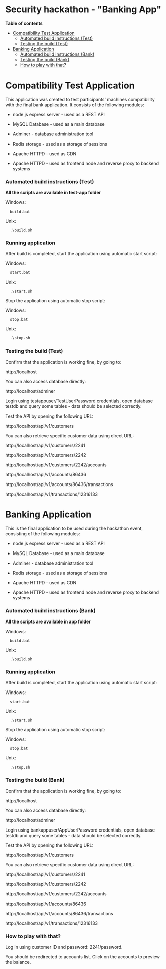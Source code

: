 # Security hackathon - "Banking App"

__Table of contents__

- [Compatibility Test Application](#compatibility-test-application)
	- [Automated build instructions (Test)](#automated-build-instructions-test)
	- [Testing the build (Test)](#testing-the-build-test)
- [Banking Application](#banking-application)
	- [Automated build instructions (Bank)](#automated-build-instructions-bank)
	- [Testing the build (Bank)](#testing-the-build-bank)
	- [How to play with that?](#how-to-play-with-that)

# Compatibility Test Application

This application was created to test participants' machines compatibility with the final bank application. It consists of the following modules:

- node.js express server - used as a REST API

- MySQL Database - used as a main database

- Adminer - database administration tool

- Redis storage - used as a storage of sessions

- Apache HTTPD - used as CDN

- Apache HTTPD - used as frontend node and reverse proxy to backend systems

### Automated build instructions (Test)

__All the scripts are available in test-app folder__

Windows:
```console
  build.bat
```
Unix:
```console
  .\build.sh
```

### Running application

After build is completed, start the application using automatic start script:

Windows:
```console
  start.bat
```
Unix:
```console
  .\start.sh
```

Stop the application using automatic stop script:

Windows:
```console
  stop.bat
```
Unix:
```console
  .\stop.sh
```

### Testing the build (Test)

Confirm that the application is working fine, by going to:

  http://localhost

You can also access database directly:

  http://localhost/adminer

Login using testappuser/TestUserPassword credentials, open database testdb and query some tables - data should be selected correctly.

Test the API by opening the following URL:

  http://localhost/api/v1/customers

You can also retrieve specific customer data using direct URL:

  http://localhost/api/v1/customers/2241

  http://localhost/api/v1/customers/2242

  http://localhost/api/v1/customers/2242/accounts

  http://localhost/api/v1/accounts/86436

  http://localhost/api/v1/accounts/86436/transactions

  http://localhost/api/v1/transactions/12316133

# Banking Application

This is the final application to be used during the hackathon event, consisting of the following modules:

- node.js express server - used as a REST API

- MySQL Database - used as a main database

- Adminer - database administration tool

- Redis storage - used as a storage of sessions

- Apache HTTPD - used as CDN

- Apache HTTPD - used as frontend node and reverse proxy to backend systems

### Automated build instructions (Bank)

__All the scripts are available in app folder__

Windows:
```console
  build.bat
```
Unix:
```console
  .\build.sh
```

### Running application

After build is completed, start the application using automatic start script:

Windows:
```console
  start.bat
```
Unix:
```console
  .\start.sh
```

Stop the application using automatic stop script:

Windows:
```console
  stop.bat
```
Unix:
```console
  .\stop.sh
```

### Testing the build (Bank)

Confirm that the application is working fine, by going to:

  http://localhost

You can also access database directly:

  http://localhost/adminer

Login using bankappuser/AppUserPassword credentials, open database testdb and query some tables - data should be selected correctly.

Test the API by opening the following URL:

  http://localhost/api/v1/customers

You can also retrieve specific customer data using direct URL:

  http://localhost/api/v1/customers/2241

  http://localhost/api/v1/customers/2242

  http://localhost/api/v1/customers/2242/accounts

  http://localhost/api/v1/accounts/86436

  http://localhost/api/v1/accounts/86436/transactions

  http://localhost/api/v1/transactions/12316133

### How to play with that?

Log in using customer ID and password: 2241/password.

You should be redirected to accounts list. Click on the accounts to preview the balance.

